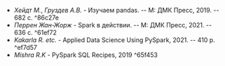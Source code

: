 - _Хейдт М._, _Груздев А.В._ - Изучаем pandas. -- М: ДМК Пресс, 2019. -- 682 с. ^86c27e
- _Перрен Жан-Жорж_ - Spark в действии. -- М: ДМК Пресс, 2021. -- 636 с. ^61ef72
- _Kakarla R. etc._ - Applied Data Science Using PySpark, 2021. -- 410 p. ^ef7d57
- _Mishra R.K_ - PySpark SQL Recipes, 2019 ^65f453
